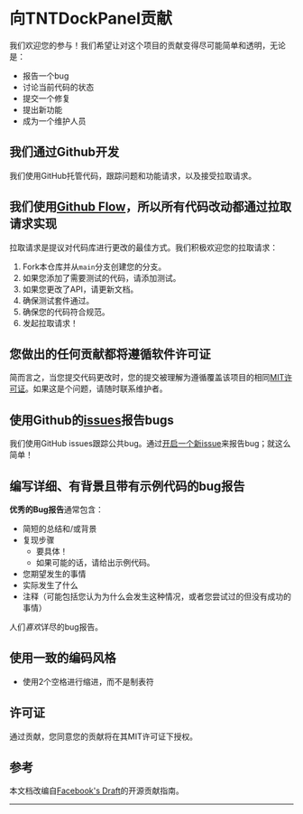 # 向TNTDockPanel贡献

我们欢迎您的参与！我们希望让对这个项目的贡献变得尽可能简单和透明，无论是：

- 报告一个bug
- 讨论当前代码的状态
- 提交一个修复
- 提出新功能
- 成为一个维护人员

## 我们通过Github开发

我们使用GitHub托管代码，跟踪问题和功能请求，以及接受拉取请求。

## 我们使用[Github Flow](https://docs.github.com/en/get-started/using-github/github-flow)，所以所有代码改动都通过拉取请求实现

拉取请求是提议对代码库进行更改的最佳方式。我们积极欢迎您的拉取请求：

1. Fork本仓库并从`main`分支创建您的分支。
2. 如果您添加了需要测试的代码，请添加测试。
3. 如果您更改了API，请更新文档。
4. 确保测试套件通过。
5. 确保您的代码符合规范。
6. 发起拉取请求！

## 您做出的任何贡献都将遵循软件许可证

简而言之，当您提交代码更改时，您的提交被理解为遵循覆盖该项目的相同[MIT许可证](LICENSE)。如果这是个问题，请随时联系维护者。

## 使用Github的[issues](https://github.com/NeoSpecies/TNTDockPanel/issues)报告bugs

我们使用GitHub issues跟踪公共bug。通过[开启一个新issue](https://github.com/NeoSpecies/TNTDockPanel/issues)来报告bug；就这么简单！

## 编写详细、有背景且带有示例代码的bug报告

**优秀的Bug报告**通常包含：

- 简短的总结和/或背景
- 复现步骤
  - 要具体！
  - 如果可能的话，请给出示例代码。
- 您期望发生的事情
- 实际发生了什么
- 注释（可能包括您认为为什么会发生这种情况，或者您尝试过的但没有成功的事情）

人们*喜欢*详尽的bug报告。

## 使用一致的编码风格

* 使用2个空格进行缩进，而不是制表符


## 许可证

通过贡献，您同意您的贡献将在其MIT许可证下授权。

## 参考

本文档改编自[Facebook's Draft](https://github.com/facebook/draft-js/blob/master/CONTRIBUTING.md)的开源贡献指南。

---